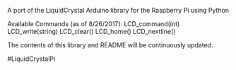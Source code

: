 A port of the LiquidCrystal Arduino library for the Raspberry Pi using Python

Available Commands (as of 8/26/2017):
 LCD_command(int)
 LCD_write(string)
 LCD_clear()
 LCD_home()
 LCD_nextline()

The contents of this library and README will be continuously updated.

#LiquidCrystalPi
